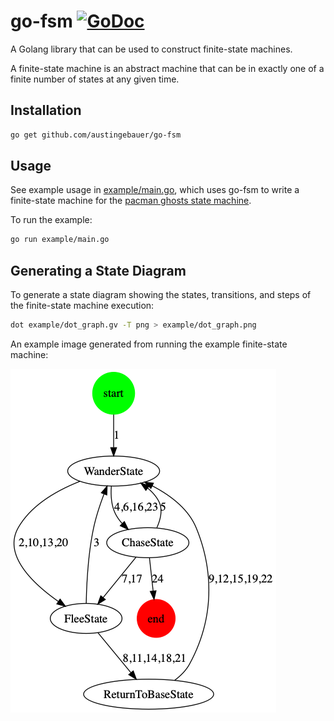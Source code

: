 # go-fsm [![GoDoc](https://godoc.org/github.com/austingebauer/go-fsm?status.png)](https://godoc.org/github.com/austingebauer/go-fsm)

A Golang library that can be used to construct finite-state machines.

A finite-state machine is an abstract machine that can be in exactly one of a finite number of states at any 
given time.

## Installation

```bash
go get github.com/austingebauer/go-fsm
```

## Usage

See example usage in [example/main.go](./example/main.go), which uses go-fsm to write a finite-state machine for the 
[pacman ghosts state machine](https://bits.theorem.co/images/posts/2015-01-21-state-design-pacman-fsm.png).

To run the example:
```bash
go run example/main.go
```

## Generating a State Diagram

To generate a state diagram showing the states, transitions, and steps of the finite-state machine execution:
```bash
dot example/dot_graph.gv -T png > example/dot_graph.png
```

An example image generated from running the example finite-state machine:

![go-fsm finite-state-machine](./example/dot_graph.png)
